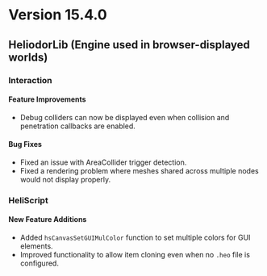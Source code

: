 # Version 15.4.0

## HeliodorLib (Engine used in browser-displayed worlds)

### Interaction

#### Feature Improvements
- Debug colliders can now be displayed even when collision and penetration callbacks are enabled.

#### Bug Fixes
- Fixed an issue with AreaCollider trigger detection.
- Fixed a rendering problem where meshes shared across multiple nodes would not display properly.

### HeliScript

#### New Feature Additions
- Added `hsCanvasSetGUIMulColor` function to set multiple colors for GUI elements.
- Improved functionality to allow item cloning even when no `.heo` file is configured.
